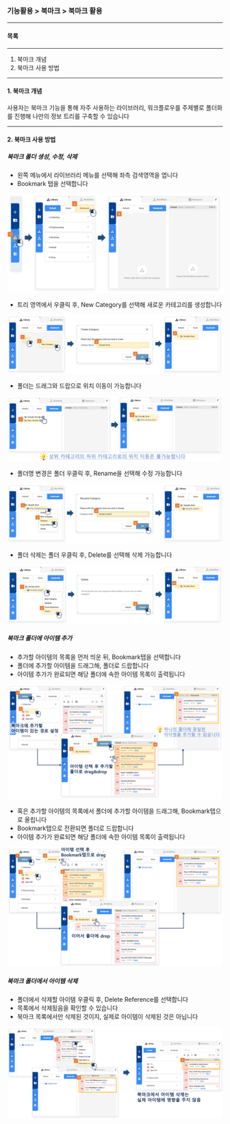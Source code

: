 ### 기능활용 > 북마크 > 북마크 활용



------

#### 목록

------

1. 북마크 개념
2. 북마크 사용 방법



------

#### 1. 북마크 개념

사용자는 북마크 기능을 통해 자주 사용하는 라이브러리, 워크플로우를 주제별로 폴더화를 진행해 나만의 정보 트리를 구축할 수 있습니다



------

#### 2. 북마크 사용 방법

##### 북마크 폴더 생성, 수정, 삭제

- 왼쪽 메뉴에서 라이브러리 메뉴를 선택해 좌측 검색영역을 엽니다
- Bookmark 탭을 선택합니다

![](./img/기능활용_05_북마크_01_북마크_활용-01.png)

- 트리 영역에서 우클릭 후, New Category를 선택해 새로운 카테고리를 생성합니다

![](./img/기능활용_05_북마크_01_북마크_활용-02.png)

- 폴더는 드래그와 드랍으로 위치 이동이 가능합니다

![](./img/기능활용_05_북마크_01_북마크_활용-03.png)

- 폴더명 변경은 폴더 우클릭 후, Rename을 선택해 수정 가능합니다

![](./img/기능활용_05_북마크_01_북마크_활용-04.png)

- 폴더 삭제는 폴더 우클릭 후, Delete를 선택해 삭제 가능합니다

![](./img/기능활용_05_북마크_01_북마크_활용-05.png)

##### 북마크 폴더에 아이템 추가

- 추가할 아이템의 목록을 먼저 띄운 뒤, Bookmark탭을 선택합니다
- 폴더에 추가할 아이템을 드래그해, 폴더로 드랍합니다
- 아이템 추가가 완료되면 해당 폴더에 속한 아이템 목록이 출력됩니다

![](./img/기능활용_05_북마크_01_북마크_활용-06.png)

- 혹은 추가할 아이템의 목록에서 폴더에 추가할 아이템을 드래그해, Bookmark탭으로 올립니다
- Bookmark탭으로 전환되면 폴더로 드랍합니다
- 아이템 추가가 완료되면 해당 폴더에 속한 아이템 목록이 출력됩니다

![](./img/기능활용_05_북마크_01_북마크_활용-07.png)

##### 북마크 폴더에서 아이템 삭제

- 폴더에서 삭제할 아이템 우클릭 후, Delete Reference를 선택합니다
- 목록에서 삭제됬음을 확인할 수 있습니다
- 북마크 목록에서만 삭제된 것이지, 실제로 아이템이 삭제된 것은 아닙니다

![](./img/기능활용_05_북마크_01_북마크_활용-08.png)

